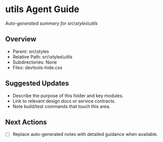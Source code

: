 ﻿# utils Agent Guide
*Auto-generated summary for src\styles\utils*

## Overview
- Parent: src\styles
- Relative Path: src\styles\utils
- Subdirectories: None
- Files: devtools-hide.css

## Suggested Updates
- Describe the purpose of this folder and key modules.
- Link to relevant design docs or service contracts.
- Note build/test commands that touch this area.

## Next Actions
- [ ] Replace auto-generated notes with detailed guidance when available.
